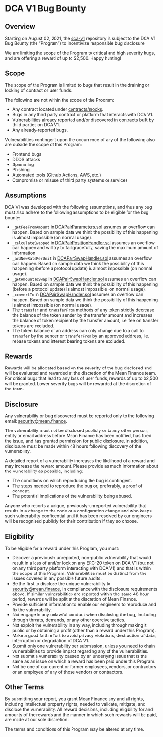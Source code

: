 # DCA V1 Bug Bounty

## Overview

Starting on August 02, 2021, the [dca-v1](https://github.com/mean-finance/dca-v1) repository is subject to the DCA V1 Bug Bounty (the “Program”) to incentivize responsible bug disclosure.

We are limiting the scope of the Program to critical and high severity bugs, and are offering a reward of up to $2,500. Happy hunting!

## Scope

The scope of the Program is limited to bugs that result in the draining or locking of contract or user funds.

The following are not within the scope of the Program:

- Any contract located under [contracts/mocks](./contracts/mocks).
- Bugs in any third party contract or platform that interacts with DCA V1.
- Vulnerabilities already reported and/or discovered in contracts built by third parties on DCA V1.
- Any already-reported bugs.

Vulnerabilities contingent upon the occurrence of any of the following also are outside the scope of this Program:

- Frontend bugs
- DDOS attacks
- Spamming
- Phishing
- Automated tools (Github Actions, AWS, etc.)
- Compromise or misuse of third party systems or services

## Assumptions

DCA V1 was developed with the following assumptions, and thus any bug must also adhere to the following assumptions
to be eligible for the bug bounty:

- `_getFeeFromAmount` in [DCAPairParameters.sol](./contracts/DCAPair/DCAPairParameters.sol) assumes an overflow can happen. Based on sample data we think the possibility of this happening is almost impossible (on normal usage).
- `_calculateSwapped` in [DCAPairPositionHandler.sol](./contracts/DCAPair/DCAPairPositionHandler.sol) assumes an overflow can happen and will try to fail gracefully, saving the maximum amount of information.
- `_addNewRatePerUnit` in [DCAPairSwapHandler.sol](./contracts/DCAPair/DCAPairSwapHandler.sol) assumes an overflow can happen. Based on sample data we think the possibility of this happening (before a protocol update) is almost impossible (on normal usage).
- `_getAmountToSwap` in [DCAPairSwapHandler.sol](./contracts/DCAPair/DCAPairSwapHandler.sol) assumes an overflow can happen. Based on sample data we think the possibility of this happening (before a protocol update) is almost impossible (on normal usage).
- `_convertTo` in [DCAPairSwapHandler.sol](./contracts/DCAPair/DCAPairSwapHandler.sol) assumes an overflow can happen. Based on sample data we think the possibility of this happening is almost impossible (on normal usage).
- The `transfer` and `transferFrom` methods of any token strictly decrease the balance of the token sender by the transfer amount and increases the balance of token recipient by the transfer amount, i.e. fee on transfer tokens are excluded.
- The token balance of an address can only change due to a call to `transfer` by the sender or `transferFrom` by an approved address, i.e. rebase tokens and interest bearing tokens are excluded.

## Rewards

Rewards will be allocated based on the severity of the bug disclosed and will be evaluated and rewarded at the discretion of the Mean Finance team. For critical bugs that lead to any loss of user funds, rewards of up to $2,500 will be granted. Lower severity bugs will be rewarded at the discretion of the team.

## Disclosure

Any vulnerability or bug discovered must be reported only to the following email: [security@mean.finance](mailto:security@mean.finance).

The vulnerability must not be disclosed publicly or to any other person, entity or email address before Mean Finance has been notified, has fixed the issue, and has granted permission for public disclosure. In addition, disclosure must be made within 48 hours following discovery of the vulnerability.

A detailed report of a vulnerability increases the likelihood of a reward and may increase the reward amount. Please provide as much information about the vulnerability as possible, including:

- The conditions on which reproducing the bug is contingent.
- The steps needed to reproduce the bug or, preferably, a proof of concept.
- The potential implications of the vulnerability being abused.

Anyone who reports a unique, previously-unreported vulnerability that results in a change to the code or a configuration change and who keeps such vulnerability confidential until it has been resolved by our engineers will be recognized publicly for their contribution if they so choose.

## Eligibility

To be eligible for a reward under this Program, you must:

- Discover a previously unreported, non-public vulnerability that would result in a loss of and/or lock on any ERC-20 token on DCA V1 (but not on any third party platform interacting with DCA V1) and that is within the scope of this Program. Vulnerabilities must be distinct from the issues covered in any possible future audits.
- Be the first to disclose the unique vulnerability to [security@mean.finance](mailto:security@mean.finance), in compliance with the disclosure requirements above. If similar vulnerabilities are reported within the same 48 hour period, rewards will be split at the discretion of Mean Finance.
- Provide sufficient information to enable our engineers to reproduce and fix the vulnerability.
- Not engage in any unlawful conduct when disclosing the bug, including through threats, demands, or any other coercive tactics.
- Not exploit the vulnerability in any way, including through making it public or by obtaining a profit (other than a reward under this Program).
- Make a good faith effort to avoid privacy violations, destruction of data, interruption or degradation of DCA V1.
- Submit only one vulnerability per submission, unless you need to chain vulnerabilities to provide impact regarding any of the vulnerabilities.
- Not submit a vulnerability caused by an underlying issue that is the same as an issue on which a reward has been paid under this Program.
- Not be one of our current or former employees, vendors, or contractors or an employee of any of those vendors or contractors.

## Other Terms

By submitting your report, you grant Mean Finance any and all rights, including intellectual property rights, needed to validate, mitigate, and disclose the vulnerability. All reward decisions, including eligibility for and amounts of the rewards and the manner in which such rewards will be paid, are made at our sole discretion.

The terms and conditions of this Program may be altered at any time.
